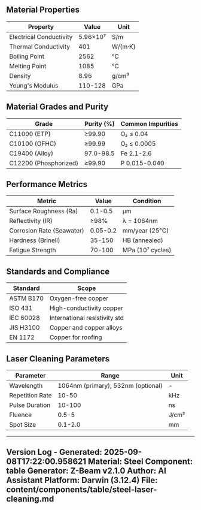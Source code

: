 ## Material Properties
| Property | Value | Unit |
| --- | --- | --- |
| Electrical Conductivity | 5.96×10⁷ | S/m |
| Thermal Conductivity | 401 | W/(m·K) |
| Boiling Point | 2562 | °C |
| Melting Point | 1085 | °C |
| Density | 8.96 | g/cm³ |
| Young's Modulus | 110-128 | GPa |


## Material Grades and Purity
| Grade | Purity (%) | Common Impurities |
| --- | --- | --- |
| C11000 (ETP) | ≥99.90 | O₂ ≤ 0.04 |
| C10100 (OFHC) | ≥99.99 | O₂ ≤ 0.0005 |
| C19400 (Alloy) | 97.0-98.5 | Fe 2.1-2.6 |
| C12200 (Phosphorized) | ≥99.90 | P 0.015-0.040 |


## Performance Metrics
| Metric | Value | Condition |
| --- | --- | --- |
| Surface Roughness (Ra) | 0.1-0.5 | µm |
| Reflectivity (IR) | ≥98% | λ = 1064nm |
| Corrosion Rate (Seawater) | 0.05-0.2 | mm/year (25°C) |
| Hardness (Brinell) | 35-150 | HB (annealed) |
| Fatigue Strength | 70-100 | MPa (10⁷ cycles) |


## Standards and Compliance
| Standard | Scope |
| --- | --- |
| ASTM B170 | Oxygen-free copper |
| ISO 431 | High-conductivity copper |
| IEC 60028 | International resistivity std |
| JIS H3100 | Copper and copper alloys |
| EN 1172 | Copper for roofing |


## Laser Cleaning Parameters
| Parameter | Range | Unit |
| --- | --- | --- |
| Wavelength | 1064nm (primary), 532nm (optional) | - |
| Repetition Rate | 10-50 | kHz |
| Pulse Duration | 10-100 | ns |
| Fluence | 0.5-5 | J/cm² |
| Spot Size | 0.1-2.0 | mm |


---
Version Log - Generated: 2025-09-08T17:22:00.958621
Material: Steel
Component: table
Generator: Z-Beam v2.1.0
Author: AI Assistant
Platform: Darwin (3.12.4)
File: content/components/table/steel-laser-cleaning.md
---